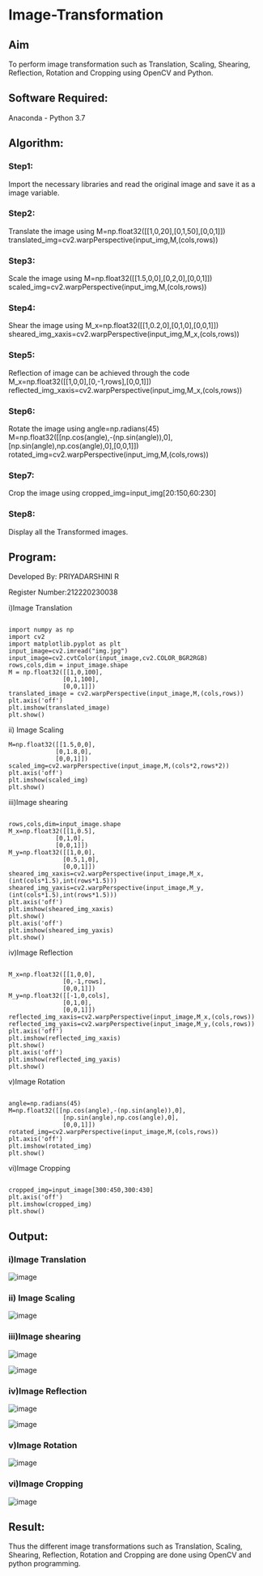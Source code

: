 # Image-Transformation
## Aim
To perform image transformation such as Translation, Scaling, Shearing, Reflection, Rotation and Cropping using OpenCV and Python.

## Software Required:
Anaconda - Python 3.7

## Algorithm:

### Step1:

Import the necessary libraries and read the original image and save it as a image variable.

### Step2:

Translate the image using M=np.float32([[1,0,20],[0,1,50],[0,0,1]])
translated_img=cv2.warpPerspective(input_img,M,(cols,rows))

### Step3:

Scale the image using M=np.float32([[1.5,0,0],[0,2,0],[0,0,1]])
scaled_img=cv2.warpPerspective(input_img,M,(cols,rows))

### Step4:

Shear the image using M_x=np.float32([[1,0.2,0],[0,1,0],[0,0,1]])
sheared_img_xaxis=cv2.warpPerspective(input_img,M_x,(cols,rows))


### Step5:

Reflection of image can be achieved through the code M_x=np.float32([[1,0,0],[0,-1,rows],[0,0,1]])
reflected_img_xaxis=cv2.warpPerspective(input_img,M_x,(cols,rows))

### Step6:

Rotate the image using angle=np.radians(45) M=np.float32([[np.cos(angle),-(np.sin(angle)),0],[np.sin(angle),np.cos(angle),0],[0,0,1]])
rotated_img=cv2.warpPerspective(input_img,M,(cols,rows))

### Step7:

Crop the image using cropped_img=input_img[20:150,60:230]

### Step8:

Display all the Transformed images.


## Program:

Developed By: PRIYADARSHINI R

Register Number:212220230038

i)Image Translation

```python3

import numpy as np
import cv2
import matplotlib.pyplot as plt
input_image=cv2.imread("img.jpg")
input_image=cv2.cvtColor(input_image,cv2.COLOR_BGR2RGB)
rows,cols,dim = input_image.shape
M = np.float32([[1,0,100],
               [0,1,100],
               [0,0,1]])
translated_image = cv2.warpPerspective(input_image,M,(cols,rows))
plt.axis('off')
plt.imshow(translated_image)
plt.show()

```

ii) Image Scaling

```python3
M=np.float32([[1.5,0,0],
             [0,1.8,0],
             [0,0,1]])
scaled_img=cv2.warpPerspective(input_image,M,(cols*2,rows*2))
plt.axis('off')
plt.imshow(scaled_img)
plt.show()

```

iii)Image shearing

```python3

rows,cols,dim=input_image.shape
M_x=np.float32([[1,0.5],
             [0,1,0],
             [0,0,1]])
M_y=np.float32([[1,0,0],
               [0.5,1,0],
               [0,0,1]])
sheared_img_xaxis=cv2.warpPerspective(input_image,M_x,(int(cols*1.5),int(rows*1.5)))
sheared_img_yaxis=cv2.warpPerspective(input_image,M_y,(int(cols*1.5),int(rows*1.5)))
plt.axis('off')
plt.imshow(sheared_img_xaxis)
plt.show()
plt.axis('off')
plt.imshow(sheared_img_yaxis)
plt.show()

```
iv)Image Reflection

```python3

M_x=np.float32([[1,0,0],
               [0,-1,rows],
               [0,0,1]])
M_y=np.float32([[-1,0,cols],
               [0,1,0],
               [0,0,1]])
reflected_img_xaxis=cv2.warpPerspective(input_image,M_x,(cols,rows))
reflected_img_yaxis=cv2.warpPerspective(input_image,M_y,(cols,rows))
plt.axis('off')
plt.imshow(reflected_img_xaxis)
plt.show()
plt.axis('off')
plt.imshow(reflected_img_yaxis)
plt.show()

```

v)Image Rotation

```python3 

angle=np.radians(45)
M=np.float32([[np.cos(angle),-(np.sin(angle)),0],
               [np.sin(angle),np.cos(angle),0],
               [0,0,1]])
rotated_img=cv2.warpPerspective(input_image,M,(cols,rows))
plt.axis('off')
plt.imshow(rotated_img)
plt.show()

```
vi)Image Cropping

```python3

cropped_img=input_image[300:450,300:430]
plt.axis('off')
plt.imshow(cropped_img)
plt.show()

```

## Output:
### i)Image Translation

![image](https://user-images.githubusercontent.com/81132849/166143886-d0356d48-017d-47d2-9b03-3f15b9304f1a.png)


### ii) Image Scaling

![image](https://user-images.githubusercontent.com/81132849/166143890-89dfdae1-c0c1-4e20-abf9-c9023839baf4.png)


### iii)Image shearing

![image](https://user-images.githubusercontent.com/81132849/166143901-1ce2bd95-42f9-4a29-a326-f3c3382c6898.png)

![image](https://user-images.githubusercontent.com/81132849/166143906-9c800898-c5e9-4c20-aa27-2f579801e979.png)



### iv)Image Reflection

![image](https://user-images.githubusercontent.com/81132849/166143912-f3755616-898f-4b61-abfb-09920632ea24.png)

![image](https://user-images.githubusercontent.com/81132849/166143914-6522d062-0c18-42e2-baa9-36caaf32b418.png)




### v)Image Rotation

![image](https://user-images.githubusercontent.com/81132849/166143924-b79b001d-c385-4e2d-8a14-f46c153a7c17.png)



### vi)Image Cropping

![image](https://user-images.githubusercontent.com/81132849/166143955-f6a64557-17d6-4e1d-bf34-2439ffa3272b.png)





## Result: 

Thus the different image transformations such as Translation, Scaling, Shearing, Reflection, Rotation and Cropping are done using OpenCV and python programming.
